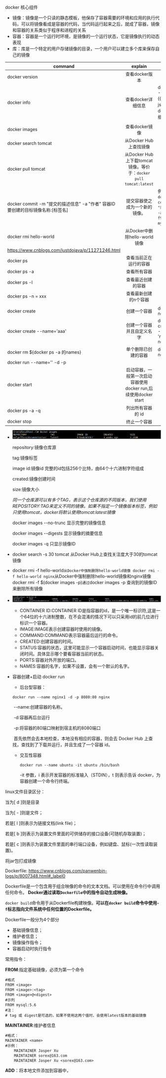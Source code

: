docker 核心组件

- 镜像：镜像是一个只读的静态模板，他保存了容器需要的环境和应用的执行代码，可以将镜像看成是容器的代码，当代码运行起来之后，就成了容器，镜像和容器的关系类似于程序和进程的关系
- 容器：容器是一个运行时环境，是镜像的一个运行状态，它是镜像执行的动态表现
- 库：库是一个特定的用户存储镜像的目录，一个用户可以建立多个库来保存自己的镜像

| command                                                      |                           explain                            | example                                                      |
| ------------------------------------------------------------ | :----------------------------------------------------------: | ------------------------------------------------------------ |
| docker version                                               |                        查看docker版本                        |                                                              |
| docker info                                                  |                      查看docker详细信息                      | docker info --format {{json .}} 以json格式输出docker的详细信息 |
|                                                              |                                                              |                                                              |
| docker images                                                |                        查看docker镜像                        |                                                              |
| docker search tomcat                                         |                    从Docker Hub上查找镜像                    |                                                              |
| docker pull tomcat                                           | 从Docker Hub上下载tomcat镜像。等价于：`docker pull tomcat:latest` |                                                              |
| docker commit -m "提交的描述信息" -a "作者" 容器ID 要创建的目标镜像名称:[标签名] |                提交容器使之成为一个新的镜像。                | 例：如：`docker commit -m "新的tomcat" -a "lizq" f9e29e8455a5 mytomcat:1.2` |
| docker rmi hello-world                                       |                从Docker中删除hello-world镜像                 |                                                              |
| https://www.cnblogs.com/justdojava/p/11271246.html           |                                                              |                                                              |
| docker ps                                                    |                    查看当前正在运行的容器                    |                                                              |
| docker ps -a                                                 |                         查看所有容器                         |                                                              |
| docker ps -l                                                 |                      查看最近创建的容器                      |                                                              |
| docker ps -n = xxx                                           |                    查看最新创建的n个容器                     |                                                              |
|                                                              |                                                              |                                                              |
| docker create                                                |                         创建一个容器                         | docker crate nginx                                           |
| docker create --name='aaa'                                   |                  创建一个容器并且自定义名字                  | docker  create nginx --name 'naginx01' nginx                 |
| docker rm ${docker ps -a 的names}                            |                     单个删除已创建的容器                     | docker rm nginx                                              |
| docker run --name='' -d -p                                   |                                                              |                                                              |
| docker start                                                 | 启动容器，一般第一次启动容器使用docker run,后续使用docker start |                                                              |
| docker ps -a -q                                              |                      列出所有容器的 id                       |                                                              |
| docker stop                                                  |                         终止一个容器                         |                                                              |

- ![image-20200905150652454](docker基本指令.assets/image-20200905150652454.png)

  repository:镜像仓库源

  tag:镜像标签

  image id:镜像id 完整的id包括256个比特，由64个十六进制字符组成 

  created:镜像创建时间

  size:镜像大小

  *同一个仓库源可以有多个TAG，表示这个仓库源的不同版本，我们使用REPOSITORY:TAG来定义不同的镜像。如果不指定一个镜像版本标签，例如只使用tomcat，docker将默认使用tomcat:latest镜像*

  docker images --no-trunc 显示完整的镜像信息

  docker images --digests 显示镜像的摘要信息

  docker images -q 只显示镜像ID

- docker search -s 30 tomcat 从Docker Hub上查找关注度大于30的tomcat镜像

- docker rmi -f hello-world`从Docker中强制删除hello-world镜像
  docker rmi -f hello-world nginx`从Docker中强制删除hello-world镜像和nginx镜像
  docker rmi -f $(docker images -p)`通过`docker images -p 查询到的镜像ID来删除所有镜像
  
- ![微信截图_20200908192300](docker基本指令.assets/微信截图_20200908192300.png)

  - CONTAINER ID:CONTAINER ID是指容器的id，是一个唯一标识符,这是一个64位的十六进制整数，在不会混淆的情况下可以只采用id的前几位进行标识一个容器。
  - IMAGE:IMAGE表示创建容器时使用的镜像。
  - COMMAND:COMMAND表示容器最后运行的命令。
  - CREATED:创建容器的时间。
  - STATUS:容器的状态，这里可能显示一个容器启动时间，也能显示容器关闭时间。具体显示哪个要看容器当前的状态。
  - PORTS:容器对外开放的端口。
  - NAMES:容器的名字，如果不设置，会有一个默认的名字。
  
- 容器创建+启动 docker run

  - 后台型容器：

  ````shell
  docker run --name nginx1 -d -p 8080:80 nginx
  ````

  ​	--name:创建容器的名称。

  ​	-d:容器再后台运行

  ​	-p:将容器的80端口映射到宿主机的8080端口

  ​	首先依然会去本地检查，本地没有相应的容器，则会去 Docker Hub 上查找，查找到了下载并运行，并且生成了一个容器 id。

  - 交互性容器

    ````shell
    docker run --name ubuntu -it ubuntu /bin/bash
    ````

    -it 参数，i 表示开发容器的标准输入（STDIN），t 则表示告诉 docker，为容器创建一个命令行终端。

    

linux文件目录区分：

当为[ d ]则是目录

当为[ - ]则是文件；

若是[ l ]则表示为链接文档(link file)；

若是[ b ]则表示为装置文件里面的可供储存的接口设备(可随机存取装置)；

若是[ c ]则表示为装置文件里面的串行端口设备，例如键盘、鼠标(一次性读取装置)。



将jar包打成镜像

Dockerfile: https://www.cnblogs.com/panwenbin-logs/p/8007348.html#_label0

Dockerfile是一个包含用于组合映像的命令的文本文档。可以使用在命令行中调用任何命令。 **Docker通过读取`Dockerfile`中的指令自动生成映像。**

`docker build`命令用于从Dockerfile构建映像。**可以在`docker build`命令中使用`-f`标志指向文件系统中任何位置的Dockerfile。**

Dockerfile一般分为4个部分

- 基础镜像信息；
- 维护者信息；
- 镜像操作指令；
- 容器启动时执行指令

常用指令：

**FROM**:指定基础镜像，必须为第一个命令

````shell
#格式
FROM <image>
FROM <image>:<tag>
FROM <image>@<digest>
#示列
FROM mysql:5.6
#注：
# tag 或 digest是可选的，如果不使用这两个值时，会使用latest版本的基础镜像
````

**MAINTAINER**:维护者信息

````shell
#格式：
MAINTAINER <name>
#示例：
    MAINTAINER Jasper Xu
    MAINTAINER sorex@163.com
    MAINTAINER Jasper Xu <sorex@163.com>
````

**ADD**：将本地文件添加到容器中，





